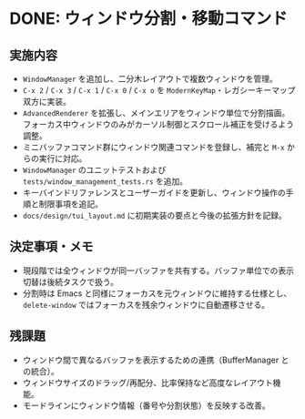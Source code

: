 # DONE: ウィンドウ分割・移動コマンド

## 実施内容
- `WindowManager` を追加し、二分木レイアウトで複数ウィンドウを管理。
- `C-x 2` / `C-x 3` / `C-x 1` / `C-x 0` / `C-x o` を `ModernKeyMap`・レガシーキーマップ双方に実装。
- `AdvancedRenderer` を拡張し、メインエリアをウィンドウ単位で分割描画。フォーカス中ウィンドウのみがカーソル制御とスクロール補正を受けるよう調整。
- ミニバッファコマンド群にウィンドウ関連コマンドを登録し、補完と `M-x` からの実行に対応。
- `WindowManager` のユニットテストおよび `tests/window_management_tests.rs` を追加。
- キーバインドリファレンスとユーザーガイドを更新し、ウィンドウ操作の手順と制限事項を追記。
- `docs/design/tui_layout.md` に初期実装の要点と今後の拡張方針を記録。

## 決定事項・メモ
- 現段階では全ウィンドウが同一バッファを共有する。バッファ単位での表示切替は後続タスクで扱う。
- 分割時は Emacs と同様にフォーカスを元ウィンドウに維持する仕様とし、`delete-window` ではフォーカスを残余ウィンドウに自動遷移させる。

## 残課題
- ウィンドウ間で異なるバッファを表示するための連携（BufferManager との統合）。
- ウィンドウサイズのドラッグ/再配分、比率保持など高度なレイアウト機能。
- モードラインにウィンドウ情報（番号や分割状態）を反映する改善。
